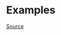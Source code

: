 


# Examples


[Source](http://www.rubydoc.info/gems/rubocop/RuboCop/Cop/Layout/SpaceInsideReferenceBrackets)